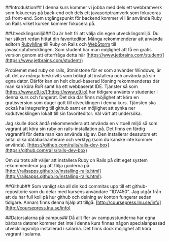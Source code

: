 ##Introduktion##
I denna kurs kommer vi jobba med dels ett webbramverk som fokuceras på back-end och dels ett javascriptramverk som fokuceras på front-end. 
Som utgångspunkt för backend kommer vi i år använda Ruby on Rails vilket kursen kommer fokucera på. 


##Utvecklingsmiljö##
Du är helt fri att välja din egen utvecklingsmiljö. Du har säkert redan hittat din favoriteditor. Många rekommenderar att använda editorn [RubyMine](https://www.jetbrains.com/ruby/) till Ruby on Rails och [WebStorm](https://www.jetbrains.com/webstorm/) till javascriptutvecklingen. Som student har man möjlighet att få en gratis version genom att efterfråga detta här [https://www.jetbrains.com/student/](https://www.jetbrains.com/student/)

Problemet med ruby on rails, åtminstone för er som använder Windows, är att det av många beskrivits som bökigt att installera och använda på sin egna dator. Därför kan en helt cloud-baserad lösning rekommenderas där man kan köra RoR samt ha ett webbaserat IDE. Tjänster så som [https://www.c9.io/](https://www.c9.io) har tidigare använts v studenter i denna kurs och fungerat. Det ska där finns möjlighet att köra en gratisversion som duger gott till utvecklingen i denna kurs. Tjänsten ska också ha integrering till github samt en möjlighet att synka ner kodutvecklingen lokalt till sin favoriteditor. Väl värt att undersöka.

Jag skulle dock ändå rekommendera att använda en virtuell miljö så som vagrant att köra sin ruby on rails-installation på. Det finns en färdig vagrantfil för detta man kan använda sig av. Den installerar dessutom ett antal olika databashanterare och verktyg (som du kanske inte kommer använda). [https://github.com/rails/rails-dev-box](https://github.com/rails/rails-dev-box)

Om du trots allt väljer att installera Ruby on Rails på ditt eget system rekommenderar jag att följa guiderna på [http://railsapps.github.io/installing-rails.html](http://railsapps.github.io/installing-rails.html).


##Github##
Som vanligt ska all din kod commitas upp till ett github-repositorie som du delar med kursens användare "1DV450". Jag utgår från att du har full koll på hur github och delning av konton fungerar sedan tidigare. Annars finns denna hjälp att tillgå: [http://coursepress.lnu.se/info](http://coursepress.lnu.se/info)


##Datorsalarna på campus##
Då allt fler av campusstunderna har egna bärbara datorer kommer det inte i denna kurs finnas någon specialanpassad utvecklingsmiljö installerad i salarna. Det finns dock möjlighet att köra vagrant i salarna. 


